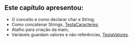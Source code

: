 ## Este capítulo apresentou:

- O conceito e como declarar char e String;
- Como concatenar Strings, [TestaCaracteres](https://github.com/nogran/java_alura/blob/main/05.Trabalhando_com_caracteres/TestaCaracteres.java);
- Atalho para criação da main;
- Variáveis guardam valores e não referências, [TestaValores](https://github.com/nogran/java_alura/blob/main/05.Trabalhando_com_caracteres/TestaValores.java).
